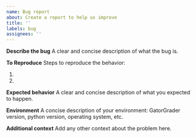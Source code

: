 ```yaml
---
name: Bug report
about: Create a report to help us improve
title: ''
labels: bug
assignees: ''
---
```


**Describe the bug** A clear and concise description of what the bug is.

**To Reproduce** Steps to reproduce the behavior:

1. <!-- Replace this text --!>
2. <!-- Replace this text --!>

**Expected behavior** A clear and concise description of what you expected to happen.

**Environment** A concise description of your environment: GatorGrader version, python version,
operating system, etc.

**Additional context** Add any other context about the problem here.

